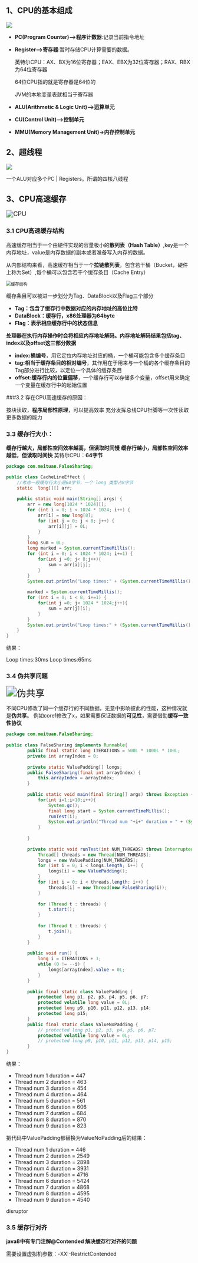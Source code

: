 ##  1、CPU的基本组成

![](https://raw.githubusercontent.com/ppb2/note/main/imgs/CPU%E7%BB%84%E6%88%90.png)

+ **PC(Program Counter)-->程序计数器**:记录当前指令地址

+ **Register-->寄存器**:暂时存储CPU计算需要的数据。

  英特尔CPU：AX、BX为16位寄存器；EAX、EBX为32位寄存器；RAX、RBX为64位寄存器

  64位CPU指的就是寄存器是64位的

  JVM的本地变量表就相当于寄存器

+ **ALU(Arithmetic & Logic Unit)-->运算单元**

+ **CU(Control Unit)-->控制单元**

+ **MMU(Memory Management Unit)->内存控制单元**

## 2、超线程

![](https://raw.githubusercontent.com/ppb2/note/main/imgs/%E8%B6%85%E7%BA%BF%E7%A8%8B.png)

一个ALU对应多个PC | Registers。所谓的四核八线程

## 3、CPU高速缓存

<img src="https://raw.githubusercontent.com/ppb2/note/main/imgs/CPU%E9%AB%98%E9%80%9F%E7%BC%93%E5%AD%98.png" alt="CPU" style="zoom:120%;"/>

### 3.1 CPU高速缓存结构

高速缓存相当于一个由硬件实现的容量极小的**散列表（Hash Table）**,key是一个内存地址，value是内存数据的副本或者准备写入内存的数据。

从内部结构来看，高速缓存相当于一个**拉链散列表**，包含若干桶（Bucket，硬件上称为Set）,每个桶可以包含若干个缓存条目（Cache Entry）

<img src="https://raw.githubusercontent.com/ppb2/note/main/imgs/CPU%E7%BC%93%E5%AD%98%E7%BB%93%E6%9E%84.png" alt="缓存结构" style="zoom:80%;" />

缓存条目可以被进一步划分为Tag、DataBlock以及Flag三个部分

+ **Tag：包含了缓存行中数据对应的内存地址的高位比特**
+ **DataBlock：缓存行，x86处理器为64byte**
+ **Flag：表示相应缓存行中的状态信息**

**处理器在执行内存操作时会将相应内存地址解码。内存地址解码结果包括tag、index以及offset这三部分数据**

+ **index:桶编号**，用它定位内存地址对应的桶，一个桶可能包含多个缓存条目
+ **tag:相当于缓存条目的相对编号**，其作用在于用来与一个桶的各个缓存条目的Tag部分进行比较，以定位一个具体的缓存条目
+ **offset:缓存行内的位置偏移**，一个缓存行可以存储多个变量，offset用来确定一个变量在缓存行中的起始位置

###3.2 存在CPU高速缓存的原因：

按块读取，**程序局部性原理**，可以提高效率
充分发挥总线CPU针脚等一次性读取更多数据的能力

### 3.3 缓存行大小：

**缓存行越大，局部性空间效率越高，但读取时间慢**
**缓存行越小，局部性空间效率越低，但读取时间快**
英特尔CPU：**64字节**

```java
package com.meituan.FalseSharing;

public class CacheLineEffect {
    //考虑一般缓存行大小是64字节，一个 long 类型占8字节
    static  long[][] arr;
 
    public static void main(String[] args) {
        arr = new long[1024 * 1024][];
        for (int i = 0; i < 1024 * 1024; i++) {
            arr[i] = new long[8];
            for (int j = 0; j < 8; j++) {
                arr[i][j] = 0L;
            }
        }
        long sum = 0L;
        long marked = System.currentTimeMillis();
        for (int i = 0; i < 1024 * 1024; i+=1) {
            for(int j =0; j< 8;j++){
                sum = arr[i][j];
            }
        }
        System.out.println("Loop times:" + (System.currentTimeMillis() - marked) + "ms");
 
        marked = System.currentTimeMillis();
        for (int i = 0; i < 8; i+=1) {
            for(int j =0; j< 1024 * 1024;j++){
                sum = arr[j][i];
            }
        }
        System.out.println("Loop times:" + (System.currentTimeMillis() - marked) + "ms");
    }
}
```

结果：

Loop times:30ms Loop times:65ms

### 3.4 伪共享问题

<img src="https://raw.githubusercontent.com/ppb2/note/main/imgs/CPU%E7%BC%93%E5%AD%98-%E4%BC%AA%E5%85%B1%E4%BA%AB.png" alt="伪共享" style="zoom:180%;" />

不同CPU修改了同一个缓存行的不同数据，无意中影响彼此的性能，这种情况就是**伪共享**。
例如core1修改了x，如果需要保证数据的**可见性**，需要借助**缓存一致性协议**

```java
package com.meituan.FalseSharing;
 
public class FalseSharing implements Runnable{
        public final static long ITERATIONS = 500L * 1000L * 100L;
        private int arrayIndex = 0;
 
        private static ValuePadding[] longs;
        public FalseSharing(final int arrayIndex) {
            this.arrayIndex = arrayIndex;
        }
 
        public static void main(final String[] args) throws Exception {
            for(int i=1;i<10;i++){
                System.gc();
                final long start = System.currentTimeMillis();
                runTest(i);
                System.out.println("Thread num "+i+" duration = " + (System.currentTimeMillis() - start));
            }
 
        }
 
        private static void runTest(int NUM_THREADS) throws InterruptedException {
            Thread[] threads = new Thread[NUM_THREADS];
            longs = new ValuePadding[NUM_THREADS];
            for (int i = 0; i < longs.length; i++) {
                longs[i] = new ValuePadding();
            }
            for (int i = 0; i < threads.length; i++) {
                threads[i] = new Thread(new FalseSharing(i));
            }
 
            for (Thread t : threads) {
                t.start();
            }
 
            for (Thread t : threads) {
                t.join();
            }
        }
 
        public void run() {
            long i = ITERATIONS + 1;
            while (0 != --i) {
                longs[arrayIndex].value = 0L;
            }
        }
 
        public final static class ValuePadding {
            protected long p1, p2, p3, p4, p5, p6, p7;
            protected volatile long value = 0L;
            protected long p9, p10, p11, p12, p13, p14;
            protected long p15;
        }
        public final static class ValueNoPadding {
            // protected long p1, p2, p3, p4, p5, p6, p7;
            protected volatile long value = 0L;
            // protected long p9, p10, p11, p12, p13, p14, p15;
        }
}
```

结果：

- Thread num 1 duration = 447
- Thread num 2 duration = 463
- Thread num 3 duration = 454
- Thread num 4 duration = 464
- Thread num 5 duration = 561
- Thread num 6 duration = 606
- Thread num 7 duration = 684
- Thread num 8 duration = 870
- Thread num 9 duration = 823

把代码中ValuePadding都替换为ValueNoPadding后的结果：

- Thread num 1 duration = 446
- Thread num 2 duration = 2549
- Thread num 3 duration = 2898
- Thread num 4 duration = 3931
- Thread num 5 duration = 4716
- Thread num 6 duration = 5424
- Thread num 7 duration = 4868
- Thread num 8 duration = 4595
- Thread num 9 duration = 4540

disruptor

### 3.5 缓存行对齐

**java8中有专门注解@Contended 解决缓存行对齐的问题**

需要设置虚拟机参数：-XX:-RestrictContended